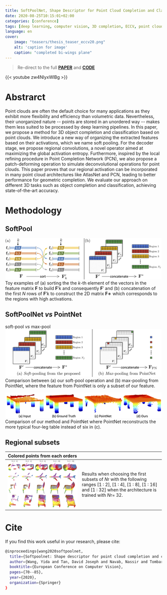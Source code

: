 ```yaml
---
title: SoftPoolNet, Shape Descriptor for Point Cloud Completion and Classification
date: 2020-08-25T10:15:01+02:00
categories: [conference]
tags: [deep learning, computer vision, 3D completion, ECCV, point cloud]
language: en
cover:
    image: "teasers/thesis_teaser_eccv20.png"
    alt: 'caption for image'
    caption: "completed bi-wings plane"
---
```

> Re-direct to the full [**PAPER**](https://www.ecva.net/papers/eccv_2020/papers_ECCV/papers/123480069.pdf) and [**CODE**](https://github.com/wangyida/softpool) 

{{< youtube zw4NlyxWlBg >}}

# Abstrarct

Point clouds are often the default choice for many applications as they exhibit more flexibility and efficiency than volumetric data. Nevertheless, their unorganized nature -- points are stored in an unordered way -- makes them less suited to be processed by deep learning pipelines. In this paper, we propose a method for 3D object completion and classification based on point clouds. We introduce a new way of organizing the extracted features based on their activations, which we name soft pooling. For the decoder stage, we propose regional convolutions, a novel operator aimed at maximizing the global activation entropy. Furthermore, inspired by the local refining procedure in Point Completion Network (PCN), we also propose a patch-deforming operation to simulate deconvolutional operations for point clouds. This paper proves that our regional activation can be incorporated in many point cloud architectures like AtlasNet and PCN, leading to better performance for geometric completion. We evaluate our approach on different 3D tasks such as object completion and classification, achieving state-of-the-art accuracy.

# Methodology
## SoftPool
![softpool](images/softpool.png#center) 
Toy examples of (a) sorting the the *k*-th element of the vectors in the feature matrix **F** to build **F**′k and consequently **F**′ and (b) concatenation of the first *N* rows of **F**′k to construct the 2D matrix **F**∗ which corresponds to the regions with high activations.

## SoftPoolNet *vs* PointNet
soft-pool *vs* max-pool
![pointnet_compare](images/pointnet.png#center) 
Comparison between (a) our soft-pool operation and (b) max-pooling from PointNet, where the feature from PointNet is only a subset of our feature. 

![pointnet_sample_compare](images/pointnet_compare.png#center) 
Comparison of our method and PointNet where PointNet reconstructs the more typical four-leg table instead of six in (c). 

## Regional subsets
| Colored points from each orders|  |
| :-: | :-- |
![subsets](images/softpool_subsets.png#center) | Results when choosing the first subsets of *N*r with the following ranges [1 : 2], [1 : 4], [1 : 8], [1 : 16] and [1 : 32] when the architecture is trained with *N*r= 32.

# Cite

If you find this work useful in your research, please cite:

```bash
@inproceedings{wang2020softpoolnet,
  title={Softpoolnet: Shape descriptor for point cloud completion and classification},
  author={Wang, Yida and Tan, David Joseph and Navab, Nassir and Tombari, Federico},
  booktitle={European Conference on Computer Vision},
  pages={70--85},
  year={2020},
  organization={Springer}
}
```
